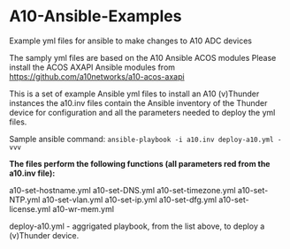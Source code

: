 # A10-Ansible-Examples

Example yml files for ansible to make changes to A10 ADC devices

The samply yml files are based on the A10 Ansible ACOS modules
Please install the ACOS AXAPI Ansible modules from https://github.com/a10networks/a10-acos-axapi

This is a set of example Ansible yml files to install an A10 (v)Thunder instances 
the a10.inv files contain the Ansible inventory of the Thunder device for configuration 
and all the parameters needed to deploy the yml files.  

Sample ansible command: `ansible-playbook -i a10.inv deploy-a10.yml -vvv`

**The files perform the following functions (all parameters red from the a10.inv file):**

a10-set-hostname.yml
a10-set-DNS.yml
a10-set-timezone.yml
a10-set-NTP.yml
a10-set-vlan.yml
a10-set-ip.yml
a10-set-dfg.yml
a10-set-license.yml
a10-wr-mem.yml

deploy-a10.yml - aggrigated playbook, from the list above, to deploy a (v)Thunder device.


